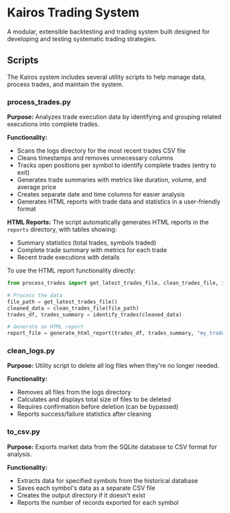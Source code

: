 # Kairos Trading System

A modular, extensible backtesting and trading system built designed for developing and testing systematic trading strategies.

## Scripts

The Kairos system includes several utility scripts to help manage data, process trades, and maintain the system.

### process_trades.py

**Purpose:** Analyzes trade execution data by identifying and grouping related executions into complete trades.

**Functionality:**
- Scans the logs directory for the most recent trades CSV file
- Cleans timestamps and removes unnecessary columns
- Tracks open positions per symbol to identify complete trades (entry to exit)
- Generates trade summaries with metrics like duration, volume, and average price
- Creates separate date and time columns for easier analysis
- Generates HTML reports with trade data and statistics in a user-friendly format

**HTML Reports:**
The script automatically generates HTML reports in the `reports` directory, with tables showing:
- Summary statistics (total trades, symbols traded)
- Complete trade summary with metrics for each trade
- Recent trade executions with details

To use the HTML report functionality directly:
```python
from process_trades import get_latest_trades_file, clean_trades_file, identify_trades, generate_html_report

# Process the data
file_path = get_latest_trades_file()
cleaned_data = clean_trades_file(file_path)
trades_df, trades_summary = identify_trades(cleaned_data)

# Generate an HTML report
report_file = generate_html_report(trades_df, trades_summary, "my_trade_report.html")
```

### clean_logs.py

**Purpose:** Utility script to delete all log files when they're no longer needed.

**Functionality:**
- Removes all files from the logs directory
- Calculates and displays total size of files to be deleted
- Requires confirmation before deletion (can be bypassed)
- Reports success/failure statistics after cleaning

### to_csv.py

**Purpose:** Exports market data from the SQLite database to CSV format for analysis.

**Functionality:**
- Extracts data for specified symbols from the historical database
- Saves each symbol's data as a separate CSV file
- Creates the output directory if it doesn't exist
- Reports the number of records exported for each symbol
